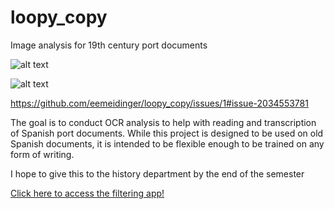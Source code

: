 # loopy_copy
Image analysis for 19th century port documents

![alt text](https://github.com/eemeidinger/loopy_copy/tree/main/first_image/workflow.png?raw=true)

![alt text](https://github.com/eemeidinger/loopy_copy/tree/main/first_image/workflow.png)

https://github.com/eemeidinger/loopy_copy/issues/1#issue-2034553781


The goal is to conduct OCR analysis to help with reading and transcription of Spanish port documents. While this project is designed to be used on old Spanish documents, it is intended to be flexible enough to be trained on any form of writing.

I hope to give this to the history department by the end of the semester

[Click here to access the filtering app!](https://loopycopy.streamlit.app/)
